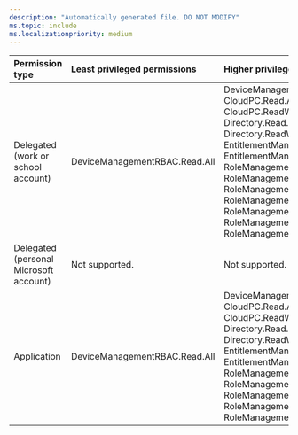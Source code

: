 ```yaml
---
description: "Automatically generated file. DO NOT MODIFY"
ms.topic: include
ms.localizationpriority: medium
---
```


|Permission type|Least privileged permissions|Higher privileged permissions|
|:---|:---|:---|
|Delegated (work or school account)|DeviceManagementRBAC.Read.All|DeviceManagementRBAC.ReadWrite.All, CloudPC.Read.All, CloudPC.ReadWrite.All, Directory.Read.All, Directory.ReadWrite.All, EntitlementManagement.Read.All, EntitlementManagement.ReadWrite.All, RoleManagement.Read.All, RoleManagement.Read.CloudPC, RoleManagement.Read.Directory, RoleManagement.Read.Exchange, RoleManagement.ReadWrite.CloudPC, RoleManagement.ReadWrite.Directory, RoleManagement.ReadWrite.Exchange|
|Delegated (personal Microsoft account)|Not supported.|Not supported.|
|Application|DeviceManagementRBAC.Read.All|DeviceManagementRBAC.ReadWrite.All, CloudPC.Read.All, CloudPC.ReadWrite.All, Directory.Read.All, Directory.ReadWrite.All, EntitlementManagement.Read.All, EntitlementManagement.ReadWrite.All, RoleManagement.Read.All, RoleManagement.Read.CloudPC, RoleManagement.Read.Directory, RoleManagement.ReadWrite.CloudPC, RoleManagement.ReadWrite.Directory|

